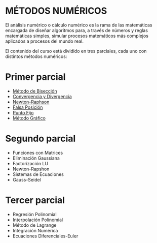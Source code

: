 # MÉTODOS NUMÉRICOS

El análisis numérico o cálculo numérico es la rama de las matemáticas encargada de diseñar algoritmos para, a través de números y reglas matemáticas simples, simular procesos matemáticos más complejos aplicados a procesos del mundo real.

El contenido del curso está dividido en tres parciales, cada uno con distintos métodos numéricos:

# Primer parcial
- [Método de Bisección](https://github.com/Azazyro/Metodos-Numericos-/tree/master/Metodo%20de%20Biseccion)
- [Convergencia y Divergencia](https://github.com/Azazyro/Metodos-Numericos-/tree/master/Convergencia%20y%20Divergencia)
- [Newton-Raphson](https://github.com/Azazyro/Metodos-Numericos-/tree/master/Metodo%20de%20Newton-Raphson)
- [Falsa Posición](https://github.com/Azazyro/Metodos-Numericos-/tree/master/Metodo%20de%20Falsa%20Posicion)
- [Punto Fijo](https://github.com/Azazyro/Metodos-Numericos-/tree/master/Metodo%20de%20Punto%20Fijo)
- [Método Gráfico](https://github.com/Azazyro/Metodos-Numericos-/tree/master/Metodo%20Grafico)

# Segundo parcial
- Funciones con Matrices
- Eliminación Gaussiana
- Factorización LU
- Newton-Rapshon
- Sistemas de Ecuaciones
- Gauss-Seidel

# Tercer parcial
- Regresión Polinomial
- Interpolación Polinomial
- Método de Lagrange
- Integración Numérica
- Ecuaciones Diferenciales-Euler

